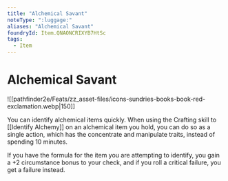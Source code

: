 ```yaml
---
title: "Alchemical Savant"
noteType: ":luggage:"
aliases: "Alchemical Savant"
foundryId: Item.QNAONCRIXYB7HtSc
tags:
  - Item
---
```


# Alchemical Savant
![[pathfinder2e/Feats/zz_asset-files/icons-sundries-books-book-red-exclamation.webp|150]]

You can identify alchemical items quickly. When using the Crafting skill to [[Identify Alchemy]] on an alchemical item you hold, you can do so as a single action, which has the concentrate and manipulate traits, instead of spending 10 minutes.

If you have the formula for the item you are attempting to identify, you gain a +2 circumstance bonus to your check, and if you roll a critical failure, you get a failure instead.
